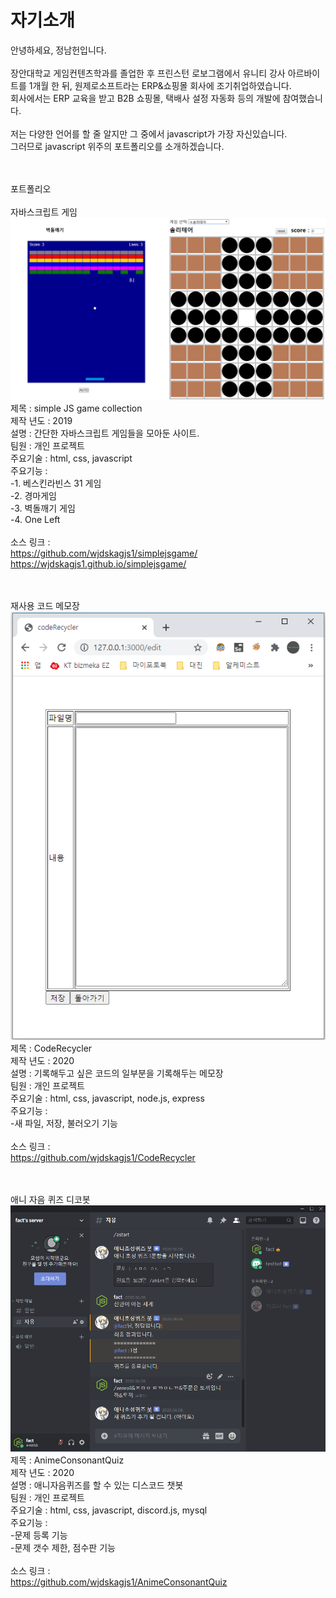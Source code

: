 # 자기소개
안녕하세요, 정남헌입니다.<br/>
<br/>
장안대학교 게임컨텐츠학과를 졸업한 후 프린스턴 로보그램에서 유니티 강사 아르바이트를 1개월 한 뒤, 원제로소프트라는 ERP&쇼핑몰 회사에 조기취업하였습니다.<br/>
회사에서는 ERP 교육을 받고 B2B 쇼핑몰, 택배사 설정 자동화 등의 개발에 참여했습니다.<br/>
<br/>
저는 다양한 언어를 할 줄 알지만 그 중에서 javascript가 가장 자신있습니다.<br/>
그러므로 javascript 위주의 포트폴리오를 소개하겠습니다.

<br/><br/>
포트폴리오<br/>
<br/>
자바스크립트 게임 <br/>
![ex_screenshot](./img/simple-JS-game-collection.jpg)
<br/>
제목 : simple JS game collection<br/>
제작 년도 : 2019<br/>
설명 : 간단한 자바스크립트 게임들을 모아둔 사이트.<br/>
팀원 : 개인 프로젝트<br/>
주요기술 : html, css, javascript<br/>
주요기능 :<br/>
-1. 베스킨라빈스 31 게임<br/>
-2. 경마게임<br/>
-3. 벽돌깨기 게임<br/>
-4. One Left<br/>
<br/>
소스 링크 :<br/>
https://github.com/wjdskagjs1/simplejsgame/<br/>
https://wjdskagjs1.github.io/simplejsgame/<br/>
<br/><br/>

재사용 코드 메모장 <br/>
![ex_screenshot](./img/CodeRecycler.png)
<br/>
제목 : CodeRecycler<br/>
제작 년도 : 2020<br/>
설명 : 기록해두고 싶은 코드의 일부분을 기록해두는 메모장<br/>
팀원 : 개인 프로젝트<br/>
주요기술 : html, css, javascript, node.js, express<br/>
주요기능 :<br/>
-새 파일, 저장, 불러오기 기능<br/>
<br/>
소스 링크 :<br/>
https://github.com/wjdskagjs1/CodeRecycler<br/>
<br/><br/>

애니 자음 퀴즈 디코봇 <br/>
![ex_screenshot](./img/acq.png)
<br/>
제목 : AnimeConsonantQuiz<br/>
제작 년도 : 2020<br/>
설명 : 애니자음퀴즈를 할 수 있는 디스코드 챗봇<br/>
팀원 : 개인 프로젝트<br/>
주요기술 : html, css, javascript, discord.js, mysql<br/>
주요기능 :<br/>
-문제 등록 기능<br/>
-문제 갯수 제한, 점수판 기능<br/>
<br/>
소스 링크 :<br/>
https://github.com/wjdskagjs1/AnimeConsonantQuiz<br/>
<br/><br/>